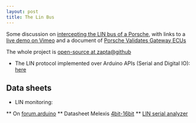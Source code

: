 ```yaml
---
layout: post
title: The Lin Bus
---
```

Some discussion on [intercepting the LIN bus of a Porsche](http://www.planet-9.com/981-cayman-boxster-electronics/92254-video-arduino-intercepting-981-lin-bus-signals.html), with links to a [live demo on Vimeo](http://vimeo.com/84498522) and a document of [Porsche Validates Gateway ECUs](http://vector.com/portal/medien/cmc/press/PND/CANoe_Porsche_PETRA_ATZ_201011_PressArticle_EN.pdf)

The whole project is [open-source at zapta@github](https://github.com/zapta/linbus)

* The LIN protocol implemented over Arduino APIs (Serial and Digital IO): [here](https://github.com/gandrewstone/LIN)

## Data sheets

* LIN monitoring:

** On [forum.arduino](http://forum.arduino.cc/index.php/topic,139256.0.html)
** Datasheet Melexis [4bit-16bit](http://melexis.com/Microcontrollers/4bit-16bit-Dual-Task/MLX80105-773.aspx)
** [LIN serial analyzer](http://www.microchip.com/Developmenttools/ProductDetails.aspx?PartNO=APGDT001)
